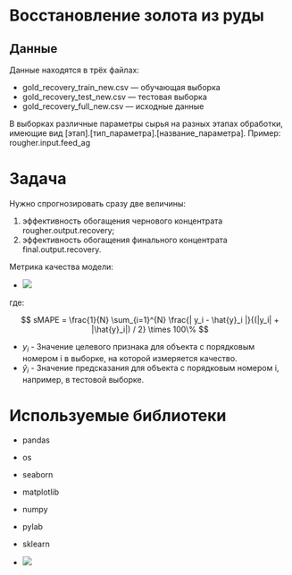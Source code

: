 # Восстановление золота из руды

## Данные

Данные находятся в трёх файлах:

- gold_recovery_train_new.csv — обучающая выборка
- gold_recovery_test_new.csv — тестовая выборка
- gold_recovery_full_new.csv — исходные данные

В выборках различные параметры сырья на разных этапах обработки, имеющие вид [этап].[тип_параметра].[название_параметра]. Пример: rougher.input.feed_ag

# Задача

Нужно спрогнозировать сразу две величины:
1.	эффективность обогащения чернового концентрата rougher.output.recovery;
2.	эффективность обогащения финального концентрата final.output.recovery.

Метрика качества модели:
- <img src="https://latex.codecogs.com/gif.latex?
\begin{matrix}
  Итоговое \\
  sMAPE
 \end{matrix} = 25\% \times sMAPE(rougher) + 75\% \times sMAPE(final)
" /> 

где:

$$ sMAPE = \frac{1}{N} \sum_{i=1}^{N} \frac{| y_i - \hat{y}_i |}{(|y_i| + |\hat{y}_i|) / 2} \times 100\% $$

* $y_i$ - Значение целевого признака для объекта с порядковым номером i в выборке, на которой измеряется качество.
* $\hat{y}_i$ - Значение предсказания для объекта с порядковым номером i, например, в тестовой выборке.

# Используемые библиотеки

- pandas
- os
- seaborn
- matplotlib
- numpy
- pylab
- sklearn

- <img src="https://latex.codecogs.com/gif.latex?O_t=\text { Onset event at time bin } t " /> 
